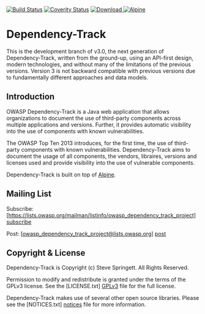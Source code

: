 [![Build Status](https://travis-ci.org/stevespringett/dependency-track.svg?branch=3.0-dev)](https://travis-ci.org/stevespringett/dependency-track) 
[![Coverity Status](https://scan.coverity.com/projects/1495/badge.svg)](https://scan.coverity.com/projects/stevespringett-dependency-track) 
[ ![Download](https://api.bintray.com/packages/stevespringett/owasp/dependency-track/images/download.svg) ](https://bintray.com/stevespringett/owasp/dependency-track/_latestVersion)
[![Alpine](https://img.shields.io/badge/built%20on-Alpine-blue.svg)](https://github.com/stevespringett/Alpine)

Dependency-Track
=========

This is the development branch of v3.0, the next generation of Dependency-Track, 
written from the ground-up, using an API-first design, modern technologies, and
without many of the limitations of the previous versions. Version 3 is not 
backward compatible with previous versions due to fundamentally different approaches
and data models.

Introduction
-
OWASP Dependency-Track is a Java web application that allows organizations to
document the use of third-party components across multiple applications and
versions. Further, it provides automatic visibility into the use of components
with known vulnerabilities.

The OWASP Top Ten 2013 introduces, for the first time, the use of third-party
components with known vulnerabilities. Dependency-Track aims to document the
usage of all components, the vendors, libraires, versions and licenses used
and provide visibility into the use of vulnerable components.

Dependency-Track is built on top of [Alpine].

Mailing List
-

Subscribe: [https://lists.owasp.org/mailman/listinfo/owasp_dependency_track_project] [subscribe]

Post: [owasp_dependency_track_project@lists.owasp.org] [post]

Copyright & License
-

Dependency-Track is Copyright (c) Steve Springett. All Rights Reserved.

Permission to modify and redistribute is granted under the terms of the GPLv3
license. See the [LICENSE.txt] [GPLv3] file for the full license.

Dependency-Track makes use of several other open source libraries. Please see
the [NOTICES.txt] [notices] file for more information.

  [GitHub Wiki]: https://github.com/stevespringett/dependency-track/wiki
  [OWASP Wiki]: https://www.owasp.org/index.php/OWASP_Dependency_Track_Project
  [subscribe]: https://lists.owasp.org/mailman/listinfo/owasp_dependency_track_project
  [post]: mailto:owasp_dependency_track_project@lists.owasp.org
  [GPLv3]: https://github.com/stevespringett/dependency-track/blob/master/LICENSE.txt
  [notices]: https://github.com/stevespringett/dependency-track/blob/master/NOTICES.txt
  [Alpine]: https://github.com/stevespringett/Alpine
